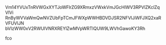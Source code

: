 Vm14YVUxTnRVWGxXYTJoWFlrZG9XRmxzVWxkVmJGcHlWV3RPVlZKclZqVlVi
RnByWVVaWmQwNVZUbFpTCmJFWXpWWHBDVDJSR2NFVlJiWFJXQ2xaRVFUVlJN
bVIzWW0xV2RWUlVNRXREYlZwMVpWRTlQUW9LWVhGawoKY3Rh

fco